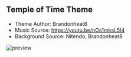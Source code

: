 ## Temple of Time Theme ##
- Theme Author: Brandonheat8 
- Music Source: https://youtu.be/nOs1mksL5I4
- Background Source: Nitendo, Brandonheat8

![preview](https://user-images.githubusercontent.com/82458228/190021324-38134af8-cbdd-4e61-928a-1b742acaf2ec.png)
